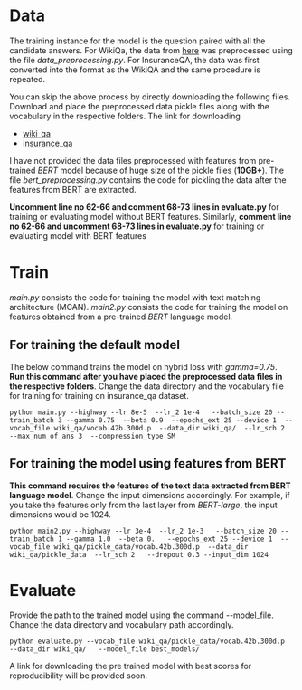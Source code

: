 # Data

The training instance for the model is the question paired with all the candidate answers. For WikiQa, the data from [here](https://github.com/castorini/NCE-CNN-Torch/tree/master/data/WikiQA) was preprocessed using the file *data_preprocessing.py*. For InsuranceQA, the data was first converted into the format as the WikiQA and the same procedure is repeated.

You can skip the above process by directly downloading the following files. Download and place the preprocessed data pickle files along with the vocabulary in the respective folders. The link for downloading 

- [wiki_qa](https://drive.google.com/file/d/1ycnrSk5lYMS6ozSu2WFeXqCDs-7Mz3fo/view?usp=sharing)
- [insurance_qa](https://drive.google.com/file/d/1qDD0spHNTa0pKOJ_dbGydwECfo-0Em9f/view?usp=sharing)

I have not provided the data files preprocessed with features from pre-trained *BERT* model because of huge size of the pickle files (__10GB+__). The file *bert_preprocessing.py* contains the code for pickling the data after the features from BERT are extracted.

__Uncomment line no 62-66  and comment 68-73 lines in evaluate.py__ for training or evaluating model without BERT features. Similarly, __comment line no 62-66  and uncomment 68-73 lines in evaluate.py__ for training or evaluating model with BERT features

# Train

*main.py* consists the code for training the model with text matching architecture (MCAN). *main2.py* consists the code for training the model on features obtained from a pre-trained _BERT_ language model.

## For training the default model 

The below command trains the model on hybrid loss with *gamma=0.75*. __Run this command after you have placed the preprocessed data files in the respective folders__. Change the data directory and the vocabulary file for training for training on insurance_qa dataset.

```
python main.py --highway --lr 8e-5  --lr_2 1e-4   --batch_size 20 --train_batch 3 --gamma 0.75  --beta 0.9  --epochs_ext 25 --device 1  --vocab_file wiki_qa/vocab.42b.300d.p  --data_dir wiki_qa/  --lr_sch 2  --max_num_of_ans 3  --compression_type SM 
```

## For training the model using features from BERT

__This command requires the features of the text data extracted from BERT language model__. Change the input dimensions accordingly. For example, if you take the features only from the last layer from *BERT-large*, the input dimensions would be 1024.

```
python main2.py --highway --lr 3e-4  --lr_2 1e-3   --batch_size 20 --train_batch 1 --gamma 1.0  --beta 0.   --epochs_ext 25 --device 1  --vocab_file wiki_qa/pickle_data/vocab.42b.300d.p  --data_dir wiki_qa/pickle_data  --lr_sch 2   --dropout 0.3 --input_dim 1024
```

# Evaluate

Provide the path to the trained model using the command --model_file. Change the data directory and vocabulary path accordingly.
```
python evaluate.py --vocab_file wiki_qa/pickle_data/vocab.42b.300d.p  --data_dir wiki_qa/   --model_file best_models/
```
A link for downloading the pre trained model with best scores for reproducibility will be provided soon.





